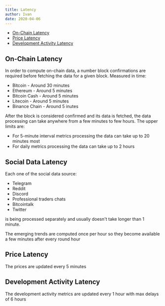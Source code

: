 ```yaml
---
title: Latency
author: Ivan
date: 2020-04-06
---
```


- [On-Chain Latency](#on-chain-latency)
- [Price Latency](#price-latency)
- [Development Activity Latency](#development-activity-latency)

## On-Chain Latency

In order to compute on-chain data, a number block confirmations are required
before fetching the data for a given block. Measured in time:

- Bitcoin - Around 30 minutes
- Ethereum - Around 5 minutes
- Bitcoin Cash - Around 5 minutes
- Litecoin - Around 5 minutes
- Binance Chain - Around 5 inutes

After the block is considered confirmed and its data is fetched, the data
processing can take anywhere from a few minutes to few hours. The upper limits
are:

- For 5-minute interval metrics processing the data can take up to 20 minutes
  most
- For daily metrics processing the data can take up to 2 hours

## Social Data Latency

Each one of the social data source:

- Telegram
- Reddit
- Discord
- Professional traders chats
- Bitcointalk
- Twitter

is being processed separately and usually doesn't take longer than 1 minute.

The emerging trends are computed once per hour so they become available a few
minutes after every round hour

## Price Latency

The prices are updated every 5 minutes

## Development Activity Latency

The development activity metrics are updated every 1 hour with max delays of 6
hours
